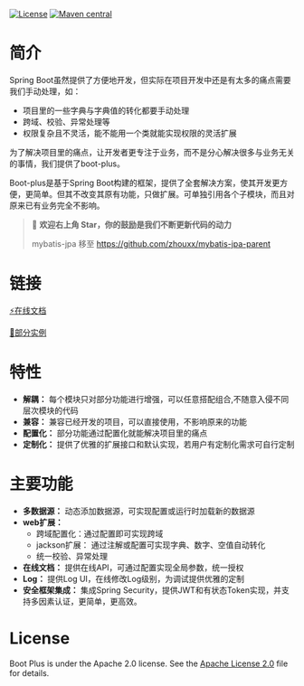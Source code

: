  [![License](http://img.shields.io/:license-apache-brightgreen.svg)](http://www.apache.org/licenses/LICENSE-2.0.html)  [![Maven central](https://img.shields.io/maven-central/v/com.alilitech/boot-plus?color=brightgreen)](https://maven-badges.herokuapp.com/maven-central/com.alilitech/boot-plus) 

# 简介

Spring Boot虽然提供了方便地开发，但实际在项目开发中还是有太多的痛点需要我们手动处理，如：

* 项目里的一些字典与字典值的转化都要手动处理
* 跨域、校验、异常处理等
* 权限复杂且不灵活，能不能用一个类就能实现权限的灵活扩展

为了解决项目里的痛点，让开发者更专注于业务，而不是分心解决很多与业务无关的事情，我们提供了boot-plus。

Boot-plus是基于Spring Boot构建的框架，提供了全套解决方案，使其开发更方便，更简单。但其不改变其原有功能，只做扩展。可单独引用各个子模块，而且对原来已有业务完全不影响。

> 🎉 **欢迎右上角 Star，你的鼓励是我们不断更新代码的动力**
>
> mybatis-jpa 移至 https://github.com/zhouxx/mybatis-jpa-parent

# 链接

  [⚡️在线文档](https://zhouxx.github.io/boot-plus/#/README)

  [🚀部分实例]( https://github.com/zhouxx/boot-plus-mybatis-jpa-samples)

# 特性

* **解耦：** 每个模块只对部分功能进行增强，可以任意搭配组合,不随意入侵不同层次模块的代码
* **兼容：** 兼容已经开发的项目，可以直接使用，不影响原来的功能
* **配置化：** 部分功能通过配置化就能解决项目里的痛点
* **定制化：** 提供了优雅的扩展接口和默认实现，若用户有定制化需求可自行定制

# 主要功能

* **多数据源：** 动态添加数据源，可实现配置或运行时加载新的数据源
* **web扩展：**
  * 跨域配置化：通过配置即可实现跨域
  * jackson扩展： 通过注解或配置可实现字典、数字、空值自动转化
  * 统一校验、异常处理
* **在线文档：** 提供在线API，可通过配置实现全局参数，统一授权
* **Log：** 提供Log UI，在线修改Log级别，为调试提供优雅的定制
* **安全框架集成：** 集成Spring Security，提供JWT和有状态Token实现，并支持多因素认证，更简单，更高效。

# License

Boot Plus is under the Apache 2.0 license. See the [Apache License 2.0](http://www.apache.org/licenses/LICENSE-2.0) file for details.
